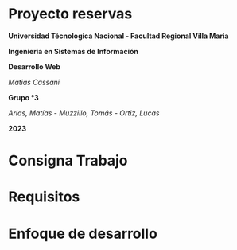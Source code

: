 # Proyecto reservas

**Universidad Técnologica Nacional - Facultad Regional Villa Maria**

**Ingenieria en Sistemas de Información**

**Desarrollo Web**

*Matias Cassani*

**Grupo °3**

*Arias, Matías - Muzzillo, Tomás - Ortiz, Lucas*

**2023**

# Consigna Trabajo

# Requisitos

# Enfoque de desarrollo


